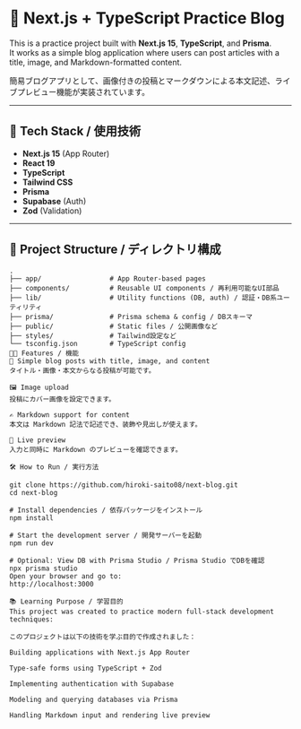 # 📝 Next.js + TypeScript Practice Blog

This is a practice project built with **Next.js 15**, **TypeScript**, and **Prisma**.  
It works as a simple blog application where users can post articles with a title, image, and Markdown-formatted content.

簡易ブログアプリとして、画像付きの投稿とマークダウンによる本文記述、ライブプレビュー機能が実装されています。

---

## 🚀 Tech Stack / 使用技術

- **Next.js 15** (App Router)
- **React 19**
- **TypeScript**
- **Tailwind CSS**
- **Prisma**
- **Supabase** (Auth)
- **Zod** (Validation)

---

## 📁 Project Structure / ディレクトリ構成

```plaintext
.
├── app/                 # App Router-based pages
├── components/          # Reusable UI components / 再利用可能なUI部品
├── lib/                 # Utility functions (DB, auth) / 認証・DB系ユーティリティ
├── prisma/              # Prisma schema & config / DBスキーマ
├── public/              # Static files / 公開画像など
├── styles/              # Tailwind設定など
└── tsconfig.json        # TypeScript config
🧑‍💻 Features / 機能
📌 Simple blog posts with title, image, and content
タイトル・画像・本文からなる投稿が可能です。

🖼️ Image upload
投稿にカバー画像を設定できます。

✍️ Markdown support for content
本文は Markdown 記法で記述でき、装飾や見出しが使えます。

👀 Live preview
入力と同時に Markdown のプレビューを確認できます。

🛠️ How to Run / 実行方法

git clone https://github.com/hiroki-saito08/next-blog.git
cd next-blog

# Install dependencies / 依存パッケージをインストール
npm install

# Start the development server / 開発サーバーを起動
npm run dev

# Optional: View DB with Prisma Studio / Prisma Studio でDBを確認
npx prisma studio
Open your browser and go to:
http://localhost:3000

📚 Learning Purpose / 学習目的
This project was created to practice modern full-stack development techniques:

このプロジェクトは以下の技術を学ぶ目的で作成されました：

Building applications with Next.js App Router

Type-safe forms using TypeScript + Zod

Implementing authentication with Supabase

Modeling and querying databases via Prisma

Handling Markdown input and rendering live preview
